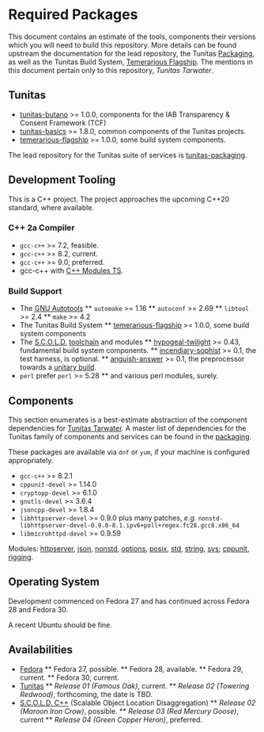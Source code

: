 # Required Packages

This document contains an estimate of the tools, components their versions which you will need to build this repository.  More details can be found upstream the documentation for the lead repository, the Tunitas [Packaging](https://github.com/yahoo/tunitas-packaging/blob/master/PACKAGES.md), as well as the Tunitas Build System, [Temerarious Flagship](https://github.com/yahoo/temerarious-flagship/blob/master/README.md).  The mentions in this document pertain only to this repository, _Tunitas Tarwater_.

## Tunitas

* [tunitas-butano](https://github.com/yahoo/tunitas-butano) >= 1.0.0, components for the IAB Transparency & Consent Framework (TCF)
* [tunitas-basics](https://github.com/yahoo/tunitas-basics) >= 1.8.0, common components of the Tunitas projects.
* [temerarious-flagship](https://github.com/yahoo/temerarious-flagship) >= 1.0.0, some build system components.

The lead repository for the Tunitas suite of services is [tunitas-packaging](https://github.com/yahoo/tunitas-packaging).

## Development Tooling

This is a C++ project.  The project approaches the upcoming C++20 standard, where available.

### C++ 2a Compiler
* `gcc-c++` >= 7.2, feasible.
* `gcc-c++` >= 8.2, current.
* `gcc-c++` >= 9.0, preferred.
* gcc-c++ with [C++ Modules TS](https://gcc.gnu.org/wiki/cxx-modules).

### Build Support
* The [GNU Autotools](https://www.gnu.org/software/automake/manual/html_node/index.html#Top)
** `automake` >= 1.16
** `autoconf` >= 2.69
** `libtool` >= 2.4
** `make` >= 4.2
* The Tunitas Build System
** [temerarious-flagship](https://github.com/yahoo/temerarious-flagship) >= 1.0.0, some build system components
* The [S.C.O.L.D.](https://www.scold-lang.org) [toolchain](https://git.scold-lang.org/core) and modules
** [hypogeal-twilight](https://git.scold-lang.org/core/hypogeal-twilight) >= 0.43, fundamental build system components.
** [incendiary-sophist](https://git.scold-lang.org/core/incendiary-sophist) >= 0.1, the test harness, is optional.
** [anguish-answer](https://git.scold-lang.org/core/anguish-answer) >= 0.1, the preprocessor towards a [unitary build](https://mesonbuild.com/Unity-builds.html).
* `perl` prefer `perl` >= 5.28
** and various perl modules, surely.

##  Components

This section enumerates is a best-estimate abstraction of the component dependencies for [Tunitas Tarwater](https://github.com/yahoo/tunitas-tarwater).  A master list of dependencies for the Tunitas family of components and services can be found in the [packaging](https://github.com/yahoo/tunitas-packaging/blob/master/PACKAGES.md).

These packages are available via `dnf` or `yum`, if your machine is configured appropriately.

* `gcc-c++` >= 8.2.1
* `cppunit-devel` >= 1.14.0
* `cryptopp-devel` >= 6.1.0
* `gnutls-devel` >= 3.6.4
* `jsoncpp-devel` >= 1.8.4
* `libhttpserver-devel` >= 0.9.0 plus many patches, <em>e.g.</em> `nonstd-libhttpserver-devel-0.9.0-8.1.ipv6+poll+regex.fc28.gcc8.x86_64`
* `libmicrohttpd-devel` >= 0.9.59

Modules: [httpserver](https://git.scold-lang.org/modules/httpserver), [json](https://git.scold-lang.org/modules/json), [nonstd](https://git.scold-lang.org/modules/nonstd), [options](https://git.scold-lang.org/modules/options), [posix](https://git.scold-lang.org/modules/posix), [std](https://git.scold-lang.org/modules/std), [string](https://git.scold-lang.org/modules/string), [sys](https://git.scold-lang.org/modules/sys); [cppunit](https://git.scold-lang.org/modules/cppunit), [rigging](https://git.scold-lang.org/modules/rigging).

## Operating System

Development commenced on Fedora 27 and has continued across Fedora 28 and Fedora 30.

A recent Ubuntu should be fine.

## Availabilities

* [Fedora](https://getfedora.com)
** Fedora 27, possible.
** Fedora 28, available.
** Fedora 29, current.
** Fedora 30, current.
* [Tunitas](https://github.com/yahoo/tunitas-packaging/blob/master/README.md)
** <em>Release 01 (Famous Oak)</em>, current.
** <em>Release 02 (Towering Redwood)</em>, forthcoming, the date is TBD.
* [S.C.O.L.D. C++](https://www.scold-lang.org) (Scalable Object Location Disaggregation)
** <em>Release 02 (Maroon Iron Crow)</em>, possible.
** <em>Release 03 (Red Mercury Goose)</em>, current
** <em>Release 04 (Green Copper Heron)</em>, preferred.
